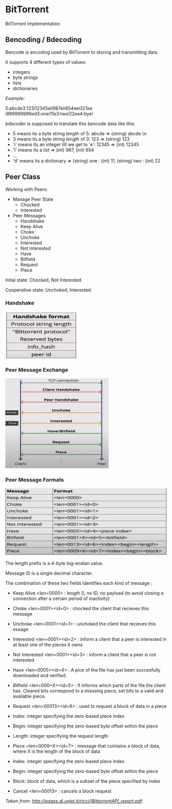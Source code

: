 # BitTorrent
BitTorrent Implementation

## Bencoding / Bdecoding

Bencode is encoding used by BitTorrent to storing and transmitting data.

It supports 4 different types of values:
- integers
- byte strings
- lists
- dictionaries

*Example:*

5:abcde3:123i12345eli987eli654eei321ee
i999999999ed3:onei11e3:twoi22ee4:bye!

bdecoder is supposed to translate this bencode data like this:
- 5 means its a byte string length of 5: abcde => (string) abcde \n
- 3 means its a byte string length of 3: 123  => (string) 123
- 'i' means its an integer till we get to 'e': 12345 => (int) 12345
- 'l' means its a list  => (int) 987, (int) 654 
- ...
- 'd' means its a dictionary => (string) one : (int) 11, (string) two : (int) 22

## Peer Class

Working with Peers:
* Manage Peer State
  * Chocked
  * Interested
* Peer Messages
  * Handshake
  * Keep Alive
  * Choke
  * Unchoke
  * Interested
  * Not Interested
  * Have
  * Bitfield
  * Request
  * Piece
  
Inital state: Chocked, Not Interested.

Cooperative state: Unchoked, Interested.



### Handshake
![](images/handshake.png)


### Peer Message Exchange
![](images/peerMessageExchange.png)

### Peer Message Formats
![](images/peerMessageFormat.png)

The length prefix is a 4-byte big-endian value.

Message ID is a single decimal character.

The combination of these two fields identifies each kind of message :
* Keep Alive <len=0000> : length 0, no ID, no payload (to avoid closing a connection after a certain period of inactivity)

* Choke <len=0001><id=0> : chocked the client that recieves this message

* Unchoke <len=0001><id=1> : unchoked the client that recieves this essage

* Interested <len=0001><id=2> : inform a client that a peer is interested in at least one of the pieces it owns

* Not Interested <len=0001><id=3> : inform a client that a peer is not interested

* Have <len=0005><id=4><piece index> : A pice of the file has just been succesfully downloaded and verified.
 
* Bitfield <len=000+X><id=5><bitfield> : It informs which parts of the file the client has. Cleared bits correspond to a misssing piece, set bits to a valid and available piece.
 
* Request <len=00013><id=6><index><begin><length> : used to request a block of data in a piece
 * Index: integer specifying the zero-based piece index
 * Begin: integer specifying the zero-based byte offset within the piece
 * Length: integer specifying the request length 
 
* Piece <len=0009+X><id=7><index><begin><block> : message that cointains a block of data, where X is the length of the block of data
 * Index: integer specifying the zero-based piece index
 * Begin: integer specifying the zero-based byte offset within the piece
 * Block: block  of data, which is a subset of the piece specified by index

* Cancel <len=00013><index><begin><length> : cancels a block request
 
 *Taken from: http://pages.di.unipi.it/ricci/jBittorrentAPI_report.pdf*
